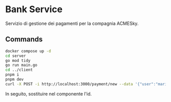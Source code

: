 # Bank Service

Servizio di gestione dei pagamenti per la compagnia ACMESky.

## Commands

```bash
docker compose up -d
cd server
go mod tidy
go run main.go
cd ../client
pnpm i
pnpm dev
curl -X POST -i http://localhost:3000/payment/new --data '{"user":"mario","amount":100,"description":"volo bologna milano"}'
```

In seguito, sostituire nel componente l'id.
